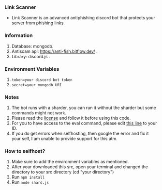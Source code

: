 ### Link Scanner

- Link Scanner is an advanced antiphishing discord bot that protects your server from phishing links.

### Information

1. Database: mongodb.
2. Antiscam api: https://anti-fish.bitflow.dev/ .
3. Library: discord.js .

### Environment Variables

1. `token=your discord bot token`
2. `secret=your mongodb URI`

### Notes

1. The bot runs with a sharder, you can run it without the sharder but some commands might not work.
2. Please read the [license](https://github.com/spicybirsge/link-scanner/blob/main/LICENSE) and follow it before using this code.
3. For you to have access to the eval command, please edit [this line](https://github.com/spicybirsge/link-scanner/blob/main/commands/util/eval.js#L12) to your ID.
4. If you do get errors when selfhosting, then google the error and fix it your self, I am unable to provide support for this atm.

### How to selfhost?

1. Make sure to add the environment variables as mentioned.
2. After your downloaded this src, open your terminal and changed the directory to your src directory (cd "your directory")
3. Run `npm install`
4. Run `node shard.js`
